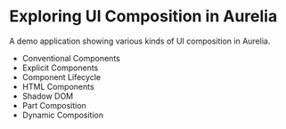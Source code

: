 # Exploring UI Composition in Aurelia

A demo application showing various kinds of UI composition in Aurelia.

* Conventional Components
* Explicit Components
* Component Lifecycle
* HTML Components
* Shadow DOM
* Part Composition
* Dynamic Composition
